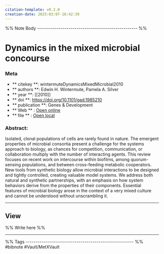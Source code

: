 ```yaml
---
citation-template: v0.2.0
creation-date: 2025:03:07-16:42:39
---
```


%% Note Body --------------------------------------------------- %%
# Dynamics in the mixed microbial concourse

### Meta
- ** citekey **: wintermuteDynamicsMixedMicrobial2010
- ** authors **: Edwin H. Wintermute, Pamela A. Silver
- ** year **: [[2010]]
- ** doi **: https://doi.org/10.1101/gad.1985210
- ** publication **: Genes & Development
- ** Web ** : [Open online]()
- ** file ** : [Open local](file:///Users/Pereiro/Desktop/reading/wintermuteDynamicsMixedMicrobial2010.pdf)

### Abstract:
Isolated, clonal populations of cells are rarely found in nature. The emergent properties of microbial consortia present a challenge for the systems approach to biology, as chances for competition, communication, or collaboration multiply with the number of interacting agents. This review focuses on recent work on intercourse within biofilms, among quorum-sensing populations, and between cross-feeding metabolic cooperators. New tools from synthetic biology allow microbial interactions to be designed and tightly controlled, creating valuable model systems. We address both natural and synthetic partnerships, with an emphasis on how system behaviors derive from the properties of their components. Essential features of microbial biology arose in the context of a very mixed culture and cannot be understood without unscrambling it.

___

## View

%% Write here %%





___
%% Tags  ------------------------------------------------------- %%
#bibnote
#Vault/MetXVault 